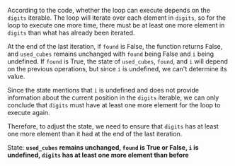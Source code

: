 According to the code, whether the loop can execute depends on the `digits` iterable. The loop will iterate over each element in `digits`, so for the loop to execute one more time, there must be at least one more element in `digits` than what has already been iterated.

At the end of the last iteration, if `found` is False, the function returns False, and `used_cubes` remains unchanged with `found` being False and `i` being undefined. If `found` is True, the state of `used_cubes`, `found`, and `i` will depend on the previous operations, but since `i` is undefined, we can't determine its value.

Since the state mentions that `i` is undefined and does not provide information about the current position in the `digits` iterable, we can only conclude that `digits` must have at least one more element for the loop to execute again.

Therefore, to adjust the state, we need to ensure that `digits` has at least one more element than it had at the end of the last iteration.

State: **`used_cubes` remains unchanged, `found` is True or False, `i` is undefined, `digits` has at least one more element than before**